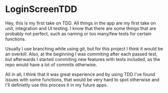 # LoginScreenTDD

Hey, this is my first take on TDD. All things in the app are my first take on unit, integration and UI testing. I know that there are some things that are probably not perfect, such as naming or too many/few tests for certain functions. 

Usually I use branching while using git, but for this project I think it would be an overkill. Also, at the beginning I was commiting after each passed test, but afterwards I started commiting new features with tests included, as the repo would have a lot of commits otherwise.

All in all, I think that it was great experience and by using TDD I've found issues with some functions, that would be very hard to spot otherwise and I'll definietly use this process it in my future apps.
